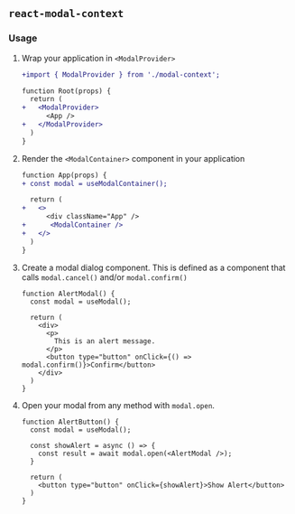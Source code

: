 ## `react-modal-context`

### Usage

1. Wrap your application in `<ModalProvider>`

   ```diff
   +import { ModalProvider } from './modal-context';

   function Root(props) {
     return (
   +   <ModalProvider>
         <App />
   +   </ModalProvider>
     )
   }
   ```

2. Render the `<ModalContainer>` component in your application

   ```diff
   function App(props) {
   + const modal = useModalContainer();

     return (
   +   <>
         <div className="App" />
   +      <ModalContainer />
   +   </>
     )
   }
   ```

3. Create a modal dialog component. This is defined as a component that calls `modal.cancel()` and/or `modal.confirm()`

   ```
   function AlertModal() {
     const modal = useModal();

     return (
       <div>
         <p>
           This is an alert message.
         </p>
         <button type="button" onClick={() => modal.confirm()}>Confirm</button>
       </div>
     )
   }
   ```

4. Open your modal from any method with `modal.open`.

   ```
   function AlertButton() {
     const modal = useModal();

     const showAlert = async () => {
       const result = await modal.open(<AlertModal />);
     }

     return (
       <button type="button" onClick={showAlert}>Show Alert</button>
     )
   }
   ```
